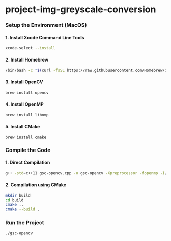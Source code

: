 # project-img-greyscale-conversion

### Setup the Environment (MacOS)
#### 1. Install Xcode Command Line Tools
```zsh
xcode-select --install
```
#### 2. Install Homebrew
```zsh
/bin/bash -c "$(curl -fsSL https://raw.githubusercontent.com/Homebrew/install/HEAD/install.sh)"
```
#### 3. Install OpenCV
```zsh
brew install opencv
```
#### 4. Install OpenMP
```zsh
brew install libomp
```
#### 5. Install CMake
```zsh
brew install cmake
```

### Compile the Code
#### 1. Direct Compilation
```zsh
g++ -std=c++11 gsc-opencv.cpp -o gsc-opencv -Xpreprocessor -fopenmp -I/opt/homebrew/include/opencv4 -L/opt/homebrew/Cellar/opencv/4.9.0_9/lib -I/opt/homebrew/Cellar/libomp/18.1.6/include -L/opt/homebrew/Cellar/libomp/18.1.6/lib -lopencv_core -lopencv_imgcodecs -lopencv_highgui -lomp
```
#### 2. Compilation using CMake
```zsh
mkdir build
cd build
cmake ..
cmake --build .
```

### Run the Project
```zsh
./gsc-opencv
```
